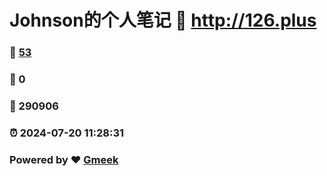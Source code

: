 # Johnson的个人笔记 :link: http://126.plus 
### :page_facing_up: [53](http://126.plus/tag.html) 
### :speech_balloon: 0 
### :hibiscus: 290906 
### :alarm_clock: 2024-07-20 11:28:31 
### Powered by :heart: [Gmeek](https://github.com/Meekdai/Gmeek)

